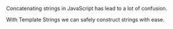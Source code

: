 Concatenating strings in JavaScript has lead to a lot of confusion. 

With Template Strings we can safely construct strings with ease.